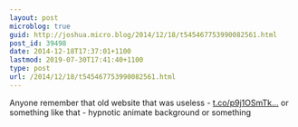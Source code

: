 ```yaml
---
layout: post
microblog: true
guid: http://joshua.micro.blog/2014/12/18/t545467753990082561.html
post_id: 39498
date: 2014-12-18T17:37:01+1100
lastmod: 2019-07-30T17:41:40+1100
type: post
url: /2014/12/18/t545467753990082561.html
---
```

Anyone remember that old website that was useless - [t.co/p9j1OSmTk...](http://t.co/p9j1OSmTkn) or something like that - hypnotic animate background or something
